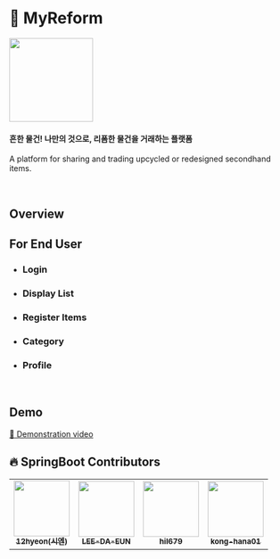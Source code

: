 # :art: MyReform

<img src="https://github.com/user-attachments/assets/ef08f663-c986-4588-9861-8ac23607811d" width=150 height=150/>

#### 흔한 물건! 나만의 것으로, 리폼한 물건을 거래하는 플랫폼
A platform for sharing and trading upcycled or redesigned secondhand items.

<br>

## Overview


## For End User
* ### Login
* ### Display List
* ### Register Items
* ### Category
* ### Profile
<br>

## Demo
[🔗 Demonstration video](https://zesty-hawthorn-ac1.notion.site/6-f1b16c754e5f41dab5201b9e09db1b2b)

## :fire: SpringBoot Contributors
<table>
  <tbody>
    <tr>
      <td align="center">
        <a href="https://github.com/12hyeon">
          <img src="https://avatars.githubusercontent.com/u/67951802?v=4" width="100px;" alt=""/>
          <br /><sub><b>12hyeon(시엔)</b></sub>
        </a><br />
       </td>
       <td align="center">
        <a href="https://github.com/LEE-DA-EUN">
          <img src="https://avatars.githubusercontent.com/u/56716976?v=4" width="100px;" alt=""/>
          <br /><sub><b>LEE-DA-EUN</b></sub>
        </a><br />
       </td>
      <td align="center">
        <a href="https://github.com/hil679">
          <img src="https://avatars.githubusercontent.com/u/121854089?v=4" width="100px;" alt=""/>
          <br /><sub><b>hil679</b></sub>
        </a><br />
       </td>
      <td align="center">
        <a href="https://github.com/kong-hana01">
          <img src="https://avatars.githubusercontent.com/u/79015120?v=4" width="100px;" alt=""/>
          <br /><sub><b>kong-hana01</b></sub>
        </a><br />
       </td>      
     </tr>
  </tbody>
</table>
